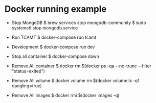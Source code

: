 Docker running example
===========================================

* Stop MongoDB
  $ brew services stop mongodb-community
  $ sudo systemctl stop mongodb.service

* Run TCAMT
  $ docker-compose run tcamt

* Development 
  $ docker-compose run dev

* Stop all container
  $ docker-compose down

* Remove All container
  $ docker rm $(docker ps -qa --no-trunc --filter "status=exited")

* Remove All volume
  $ docker volume rm $(docker volume ls -qf dangling=true)

* Remove All images
  $ docker rmi $(docker images -q)
